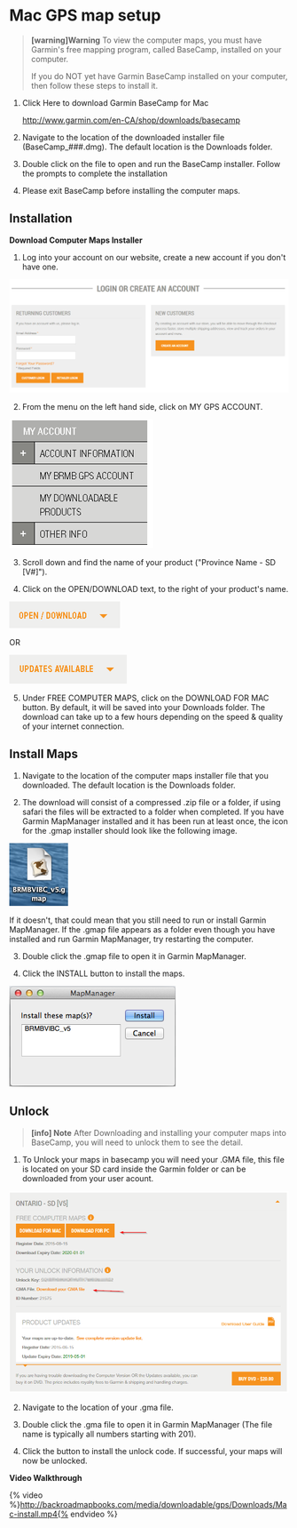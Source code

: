  # Mac GPS map setup

> **[warning]Warning**
>To view the computer maps, you must have Garmin's free mapping program, called BaseCamp, installed on your computer.
>
>If you do NOT yet have Garmin BaseCamp installed on your computer, then follow these steps to install it.

1. Click Here to download Garmin BaseCamp for Mac

    http://www.garmin.com/en-CA/shop/downloads/basecamp

2. Navigate to the location of the downloaded installer file (BaseCamp_###.dmg). The default location is the Downloads folder.

3. Double click on the file to open and run the BaseCamp installer. Follow the prompts to complete the installation

4. Please exit BaseCamp before installing the computer maps.

 ## Installation


**Download Computer Maps Installer**

1.  Log into your account on our website, create a new account if you don't have one.

![](/assets/login_create.png)

2. From the menu on the left hand side, click on MY GPS ACCOUNT.

![](/assets/mybrmbgpsaccount.png)

3. Scroll down and find the name of your product ("Province Name - SD [V#]").

4. Click on the OPEN/DOWNLOAD text, to the right of your product's name.

![](/assets/open-down.png)

OR

![](/assets/updates-avail.png)

5. Under FREE COMPUTER MAPS, click on the DOWNLOAD FOR MAC button. By default, it will be saved into your Downloads folder. The download can take up to a few hours depending on the speed & quality of your internet connection. 


 ## Install Maps

1. Navigate to the location of the computer maps installer file that you downloaded.  The default location is the Downloads folder.

2. The download will consist of a compressed .zip file or a folder, if using safari the files will be extracted to a folder when completed.
If you have Garmin MapManager installed and it has been run at least once, the icon for the .gmap installer should look like the following image.

![](/assets/mac_install.png)

If it doesn't, that could mean that you still need to run or install Garmin MapManager.  If the .gmap file appears as a folder even though you have installed and run Garmin MapManager, try restarting the computer.

3. Double click the .gmap file to open it in Garmin MapManager. 

4. Click the INSTALL button to install the maps.

![](/assets/install_mac.png)

 ## Unlock

> **[info] Note**
>After Downloading and installing your computer maps into BaseCamp, you will need to unlock them to see the detail.

1. To Unlock your maps in basecamp you will need your .GMA file, this file is located on your SD card inside the Garmin folder or can be downloaded from your user acount.

![](/assets/download_pc.png)

2. Navigate to the location of your .gma file.

3. Double click the .gma file to open it in Garmin MapManager (The file name is typically all numbers starting with 201).

4. Click the  button to install the unlock code. If successful, your maps will now be unlocked.


**Video Walkthrough**

{% video %}http://backroadmapbooks.com/media/downloadable/gps/Downloads/Mac-install.mp4{% endvideo %}



